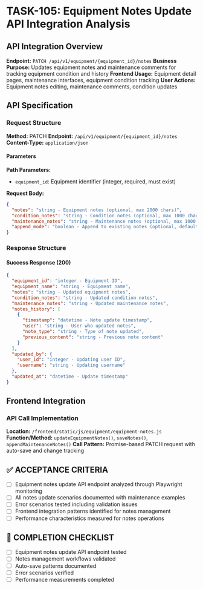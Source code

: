 # TASK-105: Equipment Notes Update API Integration Analysis

## API Integration Overview

**Endpoint:** `PATCH /api/v1/equipment/{equipment_id}/notes`
**Business Purpose:** Updates equipment notes and maintenance comments for tracking equipment condition and history
**Frontend Usage:** Equipment detail pages, maintenance interfaces, equipment condition tracking
**User Actions:** Equipment notes editing, maintenance comments, condition updates

## API Specification

### Request Structure

**Method:** PATCH
**Endpoint:** `/api/v1/equipment/{equipment_id}/notes`
**Content-Type:** `application/json`

#### Parameters

**Path Parameters:**
- `equipment_id`: Equipment identifier (integer, required, must exist)

**Request Body:**

```json
{
  "notes": "string - Equipment notes (optional, max 2000 chars)",
  "condition_notes": "string - Condition notes (optional, max 1000 chars)",
  "maintenance_notes": "string - Maintenance notes (optional, max 1000 chars)",
  "append_mode": "boolean - Append to existing notes (optional, default: false)"
}
```

### Response Structure

#### Success Response (200)

```json
{
  "equipment_id": "integer - Equipment ID",
  "equipment_name": "string - Equipment name",
  "notes": "string - Updated equipment notes",
  "condition_notes": "string - Updated condition notes",
  "maintenance_notes": "string - Updated maintenance notes",
  "notes_history": [
    {
      "timestamp": "datetime - Note update timestamp",
      "user": "string - User who updated notes",
      "note_type": "string - Type of note updated",
      "previous_content": "string - Previous note content"
    }
  ],
  "updated_by": {
    "user_id": "integer - Updating user ID",
    "username": "string - Updating username"
  },
  "updated_at": "datetime - Update timestamp"
}
```

## Frontend Integration

### API Call Implementation

**Location:** `/frontend/static/js/equipment/equipment-notes.js`
**Function/Method:** `updateEquipmentNotes()`, `saveNotes()`, `appendMaintenanceNotes()`
**Call Pattern:** Promise-based PATCH request with auto-save and change tracking

## ✅ ACCEPTANCE CRITERIA

- [ ] Equipment notes update API endpoint analyzed through Playwright monitoring
- [ ] All notes update scenarios documented with maintenance examples
- [ ] Error scenarios tested including validation issues
- [ ] Frontend integration patterns identified for notes management
- [ ] Performance characteristics measured for notes operations

## 📝 COMPLETION CHECKLIST

- [ ] Equipment notes update API endpoint tested
- [ ] Notes management workflows validated
- [ ] Auto-save patterns documented
- [ ] Error scenarios verified
- [ ] Performance measurements completed
